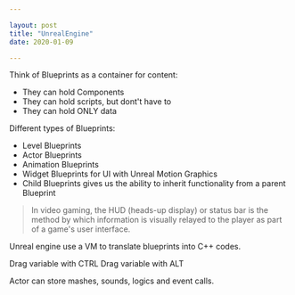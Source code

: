 ```yaml
---

layout: post
title: "UnrealEngine"
date: 2020-01-09

---
```


Think of Blueprints as a container for content:

- They can hold Components
- They can hold scripts, but dont't have to
- They can hold ONLY data

Different types of Blueprints:

- Level Blueprints
- Actor Blueprints
- Animation Blueprints
- Widget Blueprints for UI with Unreal Motion Graphics
- Child Blueprints gives us the ability to inherit functionality from a parent Blueprint


> In video gaming, the HUD (heads-up display) or status bar is the method by which information is visually relayed to the player as part of a game's user interface.

Unreal engine use a VM to translate blueprints into C++ codes.


Drag variable with CTRL
Drag variable with ALT

Actor can store mashes, sounds, logics and event calls.
